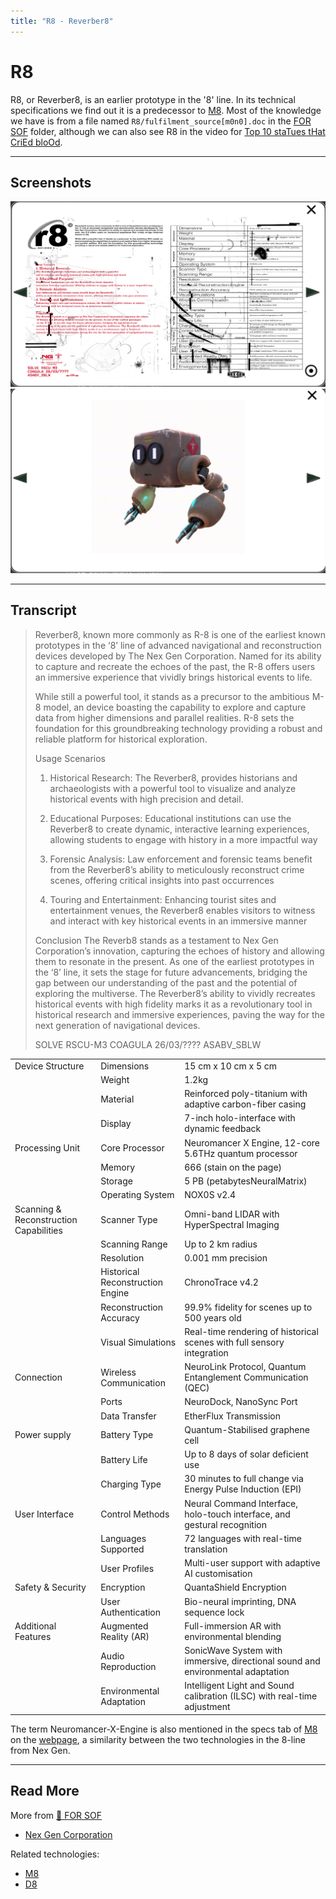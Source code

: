 ```yaml
---
title: "R8 - Reverber8"
---
```

# R8

R8, or Reverber8, is an earlier prototype in the '8' line.
In its technical specifications we find out it is a predecessor to [M8](../m8). 
Most of the knowledge we have is from a file named `R8/fulfilment_source[m0n0].doc` 
in the [FOR SOF](for-sof) folder, although we can also see R8 in the video for 
[Top 10 staTues tHat CriEd bloOd](../music/song-top10).

***

## Screenshots

![First page of R8 document](../../Resources/files/r8/r8.png)
![Second page of R8 document](../../Resources/files/r8/r8_2.png)

***

## Transcript

> Reverber8, known more commonly as R-8 is one of the earliest known prototypes in the ‘8’ line 
of advanced navigational and reconstruction devices developed by The Nex Gen Corporation. 
Named for its ability to capture and recreate the echoes of the past, the R-8 offers users 
an immersive experience that vividly brings historical events to life.
>
> While still a powerful tool, it stands as a precursor to the ambitious M-8 model, an device 
boasting the capability to explore and capture data from higher dimensions and parallel 
realities. R-8 sets the foundation for this groundbreaking technology providing a robust 
and reliable platform for historical exploration.
>
> Usage Scenarios
> 1. Historical Research:
> The Reverber8, provides historians and archaeologists with a powerful tool to visualize 
and analyze historical events with high precision and detail.
>
> 2. Educational Purposes:
> Educational institutions can use the Reverber8 to create dynamic, interactive learning
> experiences, allowing students to engage with history in a more impactful way
>
> 3. Forensic Analysis:
> Law enforcement and forensic teams benefit from the Reverber8’s ability to meticulously
> reconstruct crime scenes, offering critical insights into past occurrences
>
> 4. Touring and Entertainment:
> Enhancing tourist sites and entertainment venues, the Reverber8 enables visitors to witness
> and interact with key historical events in an immersive manner
>
> Conclusion
> The Reverb8 stands as a testament to Nex Gen Corporation’s innovation, capturing the echoes
> of history and allowing them to resonate in the present. As one of the earliest prototypes
> in the ‘8’ line, it sets the stage for future advancements, bridging the gap between our
> understanding of the past and the potential of exploring the multiverse. The Reverber8’s
> ability to vividly recreates historical events with high fidelity marks it as a revolutionary
> tool in historical research and immersive experiences, paving the way for the next generation
> of navigational devices.
>
> SOLVE RSCU-M3
> COAGULA 26/03/????
> ASABV_SBLW

|                                        |                                  |                                                                                 |
|----------------------------------------|----------------------------------|---------------------------------------------------------------------------------|
| Device Structure                       | Dimensions                       | 15 cm x 10 cm x 5 cm                                                            |
|                                        | Weight                           | 1.2kg                                                                           |
|                                        | Material                         | Reinforced poly-titanium with adaptive carbon-fiber casing                      |
|                                        | Display                          | 7-inch holo-interface with dynamic feedback                                     |
| Processing Unit                        | Core Processor                   | Neuromancer X Engine, 12-core 5.6THz quantum processor                          |
|                                        | Memory                           | 666 (stain on the page)                                                         |
|                                        | Storage                          | 5 PB (petabytesNeuralMatrix)                                                    |
|                                        | Operating System                 | NOX0S v2.4                                                                      |
| Scanning & Reconstruction Capabilities | Scanner Type                     | Omni-band LIDAR with HyperSpectral Imaging                                      |
|                                        | Scanning Range                   | Up to 2 km radius                                                               |
|                                        | Resolution                       | 0.001 mm precision                                                              |
|                                        | Historical Reconstruction Engine | ChronoTrace v4.2                                                                |
|                                        | Reconstruction Accuracy          | 99.9% fidelity for scenes up to 500 years old                                   |
|                                        | Visual Simulations               | Real-time rendering of historical scenes with full sensory integration          |
| Connection                             | Wireless Communication           | NeuroLink Protocol, Quantum Entanglement Communication (QEC)                    |
|                                        | Ports                            | NeuroDock, NanoSync Port                                                        |
|                                        | Data Transfer                    | EtherFlux Transmission                                                          |
| Power supply                           | Battery Type                     | Quantum-Stabilised graphene cell                                                |
|                                        | Battery Life                     | Up to 8 days of solar deficient use                                             |
|                                        | Charging Type                    | 30 minutes to full change via Energy Pulse Induction (EPI)                      |
| User Interface                         | Control Methods                  | Neural Command Interface, holo-touch interface, and gestural recognition        |
|                                        | Languages Supported              | 72 languages with real-time translation                                         |
|                                        | User Profiles                    | Multi-user support with adaptive AI customisation                               |
| Safety & Security                      | Encryption                       | QuantaShield Encryption                                                         |
|                                        | User Authentication              | Bio-neural imprinting, DNA sequence lock                                        |
| Additional Features                    | Augmented Reality (AR)           | Full-immersion AR with environmental blending                                   |
|                                        | Audio Reproduction               | SonicWave System with immersive, directional sound and environmental adaptation |
|                                        | Environmental Adaptation         | Intelligent Light and Sound calibration (ILSC) with real-time adjustment        |

The term Neuromancer-X-Engine is also mentioned in the specs tab of [M8](../m8) on the [webpage](../webpage), a 
similarity between the two technologies in the 8-line from Nex Gen.

***

## Read More

More from [📁 FOR SOF](./for-sof)

- [Nex Gen Corporation](../lore/nex-gen-corporation)

Related technologies:

- [M8](../m8)
- [D8](lauren_d8_log)